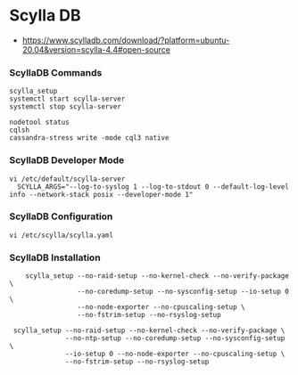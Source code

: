 Scylla DB
=========

* https://www.scylladb.com/download/?platform=ubuntu-20.04&version=scylla-4.4#open-source


### ScyllaDB Commands
```
scylla_setup
systemctl start scylla-server
systemctl stop scylla-server

nodetool status
cqlsh
cassandra-stress write -mode cql3 native 
```

### ScyllaDB Developer Mode 
```
vi /etc/default/scylla-server
  SCYLLA_ARGS="--log-to-syslog 1 --log-to-stdout 0 --default-log-level info --network-stack posix --developer-mode 1"

```

### ScyllaDB Configuration
```
vi /etc/scylla/scylla.yaml
```

### ScyllaDB Installation
```
    scylla_setup --no-raid-setup --no-kernel-check --no-verify-package \
                 --no-coredump-setup --no-sysconfig-setup --io-setup 0 \
                 --no-node-exporter --no-cpuscaling-setup \
                 --no-fstrim-setup --no-rsyslog-setup

 scylla_setup --no-raid-setup --no-kernel-check --no-verify-package \
              --no-ntp-setup --no-coredump-setup --no-sysconfig-setup \
              --io-setup 0 --no-node-exporter --no-cpuscaling-setup \
              --no-fstrim-setup --no-rsyslog-setup
```



